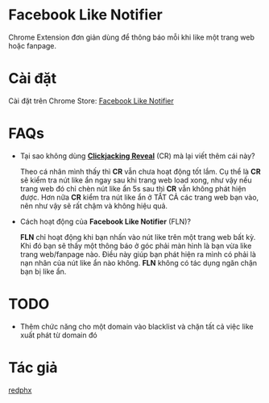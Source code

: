 Facebook Like Notifier
================

Chrome Extension đơn giản dùng để thông báo mỗi khi like một trang web hoặc fanpage.

# Cài đặt
Cài đặt trên Chrome Store: [Facebook Like Notifier](https://chrome.google.com/webstore/detail/facebook-like-notifier/phbegklmhblglimhomogofbhifjdcoba)

# FAQs

* Tại sao không dùng **[Clickjacking Reveal](https://chrome.google.com/webstore/detail/clickjacking-reveal/ecillfeckjnmpgfdabblnebhibndmnho)** (CR) mà lại viết thêm cái này?

  Theo cá nhân mình thấy thì **CR** vẫn chưa hoạt động tốt lắm. Cụ thể là **CR** sẽ kiểm tra nút like ẩn ngay sau khi trang web load xong, như vậy nếu trang web đó chỉ chèn nút like ẩn 5s sau thì **CR** vẫn không phát hiện được. Hơn nữa **CR** kiểm tra nút like ẩn ở TẤT CẢ các trang web bạn vào, nên như vậy sẽ rất chậm và không hiệu quả.

* Cách hoạt động của **Facebook Like Notifier** (FLN)?

  **FLN** chỉ hoạt động khi bạn nhấn vào nút like trên một trang web bất kỳ. Khi đó bạn sẽ thấy một thông báo ở góc phải màn hình là bạn vừa like trang web/fanpage nào. Điều này giúp bạn phát hiện ra mình có phải là nạn nhân của nút like ẩn nào không. **FLN** không có tác dụng ngăn chặn bạn bị like ẩn.

# TODO
* Thêm chức năng cho một domain vào blacklist và chặn tất cả việc like xuất phát từ domain đó

# Tác giả
[redphx](http://facebôk.com)
